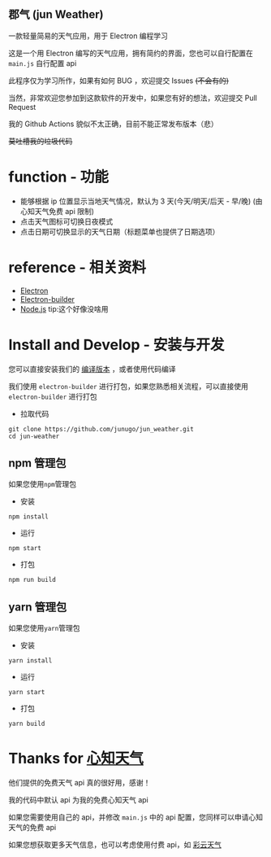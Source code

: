 **郡气 (jun Weather)**
-
一款轻量简易的天气应用，用于 Electron 编程学习

这是一个用 Electron 编写的天气应用，拥有简约的界面，您也可以自行配置在 `main.js` 自行配置 api

此程序仅为学习所作，如果有如何 BUG ，欢迎提交 Issues ~~(不会有的)~~

当然，非常欢迎您参加到这款软件的开发中，如果您有好的想法，欢迎提交 Pull Request

我的 Github Actions 貌似不太正确，目前不能正常发布版本（悲）

~~莫吐槽我的垃圾代码~~

# function - 功能
- 能够根据 ip 位置显示当地天气情况，默认为 3 天(今天/明天/后天 - 早/晚) (由心知天气免费 api 限制)
- 点击天气图标可切换日夜模式
- 点击日期可切换显示的天气日期（标题菜单也提供了日期选项）

# reference - 相关资料
- [Electron](https://www.electronjs.org/)
- [Electron-builder](https://www.electron.build/)
- [Node.js](https://nodejs.org/) tip:这个好像没啥用

# Install and Develop - 安装与开发
您可以直接安装我们的 [编译版本](https://github.com/junugo/jun_weather/releases) ，或者使用代码编译

我们使用 `electron-builder` 进行打包，如果您熟悉相关流程，可以直接使用 `electron-builder` 进行打包

- 拉取代码
```
git clone https://github.com/junugo/jun_weather.git
cd jun-weather
```
## npm 管理包
如果您使用`npm`管理包

- 安装
```
npm install
```
- 运行
```
npm start
```
- 打包
```
npm run build
```
## yarn 管理包
如果您使用`yarn`管理包

- 安装
```
yarn install
```
- 运行
```
yarn start
```
- 打包
```
yarn build
```

# Thanks for [心知天气](https://www.seniverse.com/)
他们提供的免费天气 api 真的很好用，感谢！

我的代码中默认 api 为我的免费心知天气 api

如果您需要使用自己的 api，并修改 `main.js` 中的 api 配置，您同样可以申请心知天气的免费 api

如果您想获取更多天气信息，也可以考虑使用付费 api，如 [彩云天气](https://www.caiyunapp.com/)
